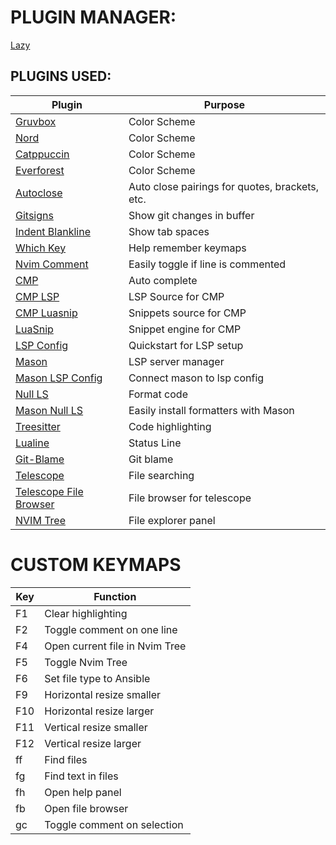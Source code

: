 # PLUGIN MANAGER:

[Lazy](https://github.com/folke/lazy.nvim)

## PLUGINS USED:

| Plugin                                                                                  | Purpose                                        |
| --------------------------------------------------------------------------------------- | ---------------------------------------------- |
| [Gruvbox](https://github.com/ellisonleao/gruvbox.nvim)                                  | Color Scheme                                   |
| [Nord](https://github.com/shaunsingh/nord.nvim)                                         | Color Scheme                                   |
| [Catppuccin](https://github.com/catppuccin/nvim)                                        | Color Scheme                                   |
| [Everforest](https://github.com/neanias/everforest-nvim)                                | Color Scheme                                   |
| [Autoclose](https://github.com/m4xshen/autoclose.nvim)                                  | Auto close pairings for quotes, brackets, etc. |
| [Gitsigns](https://github.com/lewis6991/gitsigns.nvim)                                  | Show git changes in buffer                     |
| [Indent Blankline](https://github.com/lukas-reineke/indent-blankline.nvim)              | Show tab spaces                                |
| [Which Key](https://github.com/folke/which-key.nvim)                                    | Help remember keymaps                          |
| [Nvim Comment](https://github.com/numToStr/Comment.nvim)                                | Easily toggle if line is commented             |
| [CMP](https://github.com/hrsh7th/nvim-cmp)                                              | Auto complete                                  |
| [CMP LSP](https://github.com/hrsh7th/cmp-nvim-lsp)                                      | LSP Source for CMP                             |
| [CMP Luasnip](https://github.com/saadparwaiz1/cmp_luasnip)                              | Snippets source for CMP                        |
| [LuaSnip](https://github.com/L3MON4D3/LuaSnip)                                          | Snippet engine for CMP                         |
| [LSP Config](https://github.com/neovim/nvim-lspconfig)                                  | Quickstart for LSP setup                       |
| [Mason](https://github.com/williamboman/mason.nvim)                                     | LSP server manager                             |
| [Mason LSP Config](https://github.com/williamboman/mason-lspconfig.nvim)                | Connect mason to lsp config                    |
| [Null LS](https://github.com/jose-elias-alvarez/null-ls.nvim)                           | Format code                                    |
| [Mason Null LS](https://github.com/jay-babu/mason-null-ls.nvim)                         | Easily install formatters with Mason           |
| [Treesitter](https://github.com/nvim-treesitter/nvim-treesitter)                        | Code highlighting                              |
| [Lualine](https://github.com/nvim-lualine/lualine.nvim)                                 | Status Line                                    |
| [Git-Blame](https://github.com/f-person/git-blame.nvim)                                 | Git blame                                      |
| [Telescope](https://github.com/nvim-telescope/telescope.nvim)                           | File searching                                 |
| [Telescope File Browser](https://github.com/nvim-telescope/telescope-file-browser.nvim) | File browser for telescope                     |
| [NVIM Tree](https://github.com/nvim-tree/nvim-tree.lua)                                 | File explorer panel                            |

# CUSTOM KEYMAPS

| Key | Function                       |
| --- | ------------------------------ |
| F1  | Clear highlighting             |
| F2  | Toggle comment on one line     |
| F4  | Open current file in Nvim Tree |
| F5  | Toggle Nvim Tree               |
| F6  | Set file type to Ansible       |
| F9  | Horizontal resize smaller      |
| F10 | Horizontal resize larger       |
| F11 | Vertical resize smaller        |
| F12 | Vertical resize larger         |
| ff  | Find files                     |
| fg  | Find text in files             |
| fh  | Open help panel                |
| fb  | Open file browser              |
| gc  | Toggle comment on selection    |
